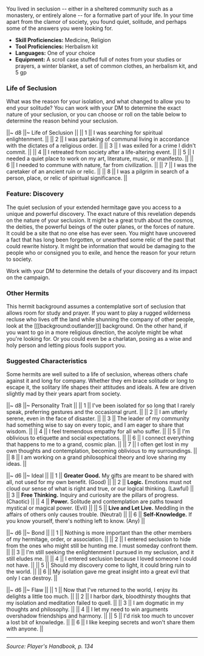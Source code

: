 You lived in seclusion -- either in a sheltered community such as a monastery, or entirely alone -- for a formative part of your life. In your time apart from the clamor of society, you found quiet, solitude, and perhaps some of the answers you were looking for.

* **Skill Proficiencies:** Medicine, Religion
* **Tool Proficiencies:** Herbalism kit
* **Languages:** One of your choice
* **Equipment:** A scroll case stuffed full of notes from your studies or prayers, a winter blanket, a set of common clothes, an herbalism kit, and 5 gp

### Life of Seclusion

What was the reason for your isolation, and what changed to allow you to end your solitude? You can work with your DM to determine the exact nature of your seclusion, or you can choose or roll on the table below to determine the reason behind your seclusion.

||~ d8 ||~ Life of Seclusion ||
|| 1 || I was searching for spiritual enlightenment. ||
|| 2 || I was partaking of communal living in accordance with the dictates of a religious order. ||
|| 3 || I was exiled for a crime I didn't commit. ||
|| 4 || I retreated from society after a life-altering event. ||
|| 5 || I needed a quiet place to work on my art, literature, music, or manifesto. ||
|| 6 || I needed to commune with nature, far from civilization. ||
|| 7 || I was the caretaker of an ancient ruin or relic. ||
|| 8 || I was a pilgrim in search of a person, place, or relic of spiritual significance. ||

### Feature: Discovery

The quiet seclusion of your extended hermitage gave you access to a unique and powerful discovery. The exact nature of this revelation depends on the nature of your seclusion. It might be a great truth about the cosmos, the deities, the powerful beings of the outer planes, or the forces of nature. It could be a site that no one else has ever seen. You might have uncovered a fact that has long been forgotten, or unearthed some relic of the past that could rewrite history. It might be information that would be damaging to the people who or consigned you to exile, and hence the reason for your return to society.

Work with your DM to determine the details of your discovery and its impact on the campaign.

### Other Hermits

This hermit background assumes a contemplative sort of seclusion that allows room for study and prayer. If you want to play a rugged wilderness recluse who lives off the land while shunning the company of other people, look at the [[[background:outlander]]] background. On the other hand, if you want to go in a more religious direction, the acolyte might be what you're looking for. Or you could even be a charlatan, posing as a wise and holy person and letting pious fools support you.

### Suggested Characteristics

Some hermits are well suited to a life of seclusion, whereas others chafe against it and long for company. Whether they em brace solitude or long to escape it, the solitary life shapes their attitudes and ideals. A few are driven slightly mad by their years apart from society.

||~ d8 ||~ Personality Trait ||
|| 1 || I've been isolated for so long that I rarely speak, preferring gestures and the occasional grunt. ||
|| 2 || I am utterly serene, even in the face of disaster. ||
|| 3 || The leader of my community had something wise to say on every topic, and I am eager to share that wisdom. ||
|| 4 || I feel tremendous empathy for all who suffer. ||
|| 5 || I'm oblivious to etiquette and social expectations. ||
|| 6 || I connect everything that happens to me to a grand, cosmic plan. ||
|| 7 || I often get lost in my own thoughts and contemplation, becoming oblivious to my surroundings. ||
|| 8 || I am working on a grand philosophical theory and love sharing my ideas. ||

||~ d6 ||~ Ideal ||
|| 1 || **Greater Good.** My gifts are meant to be shared with all, not used for my own benefit. (Good) ||
|| 2 || **Logic.** Emotions must not cloud our sense of what is right and true, or our logical thinking. (Lawful) ||
|| 3 || **Free Thinking.** Inquiry and curiosity are the pillars of progress. (Chaotic) ||
|| 4 || **Power.** Solitude and contemplation are paths toward mystical or magical power. (Evil) ||
|| 5 || **Live and Let Live.** Meddling in the affairs of others only causes trouble. (Neutral) ||
|| 6 || **Self-Knowledge.** If you know yourself, there's nothing left to know. (Any) ||

||~ d6 ||~ Bond ||
|| 1 || Nothing is more important than the other members of my hermitage, order, or association. ||
|| 2 || I entered seclusion to hide from the ones who might still be hunting me. I must someday confront them. ||
|| 3 || I'm still seeking the enlightenment I pursued in my seclusion, and it still eludes me. ||
|| 4 || I entered seclusion because I loved someone I could not have. ||
|| 5 || Should my discovery come to light, it could bring ruin to the world. ||
|| 6 || My isolation gave me great insight into a great evil that only I can destroy. ||

||~ d6 ||~ Flaw ||
|| 1 || Now that I've returned to the world, I enjoy its delights a little too much. ||
|| 2 || I harbor dark, bloodthirsty thoughts that my isolation and meditation failed to quell. ||
|| 3 || I am dogmatic in my thoughts and philosophy. ||
|| 4 || I let my need to win arguments overshadow friendships and harmony. ||
|| 5 || I'd risk too much to uncover a lost bit of knowledge. ||
|| 6 || I like keeping secrets and won't share them with anyone. ||

----

*Source: Player's Handbook, p. 134*
